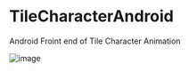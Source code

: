 # TileCharacterAndroid
 Android Froint end of Tile Character Animation

![image](https://github.com/Kususumu/TileAnimationAndroid/doc/MobileFront.jpg)

